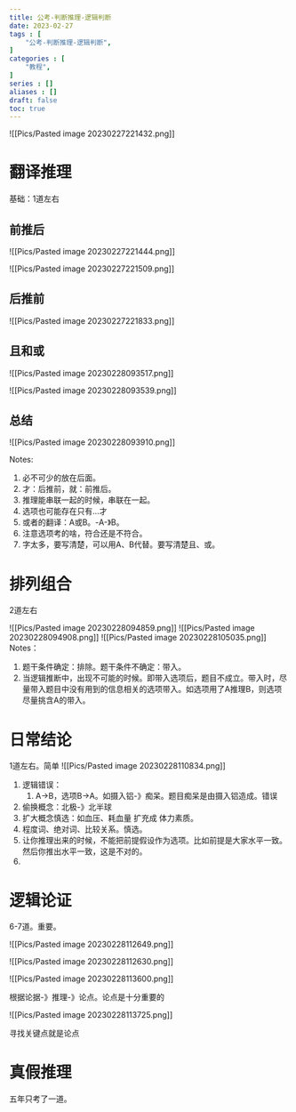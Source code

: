 ```yaml
---
title: 公考-判断推理-逻辑判断
date: 2023-02-27
tags : [
	"公考-判断推理-逻辑判断",
]
categories : [
	"教程",
]
series : []
aliases : []
draft: false
toc: true
---
```

![[Pics/Pasted image 20230227221432.png]]

# 翻译推理
基础：1道左右

## 前推后
![[Pics/Pasted image 20230227221444.png]]

![[Pics/Pasted image 20230227221509.png]]

## 后推前
![[Pics/Pasted image 20230227221833.png]]

## 且和或

![[Pics/Pasted image 20230228093517.png]]

![[Pics/Pasted image 20230228093539.png]]


## 总结

![[Pics/Pasted image 20230228093910.png]]

Notes:
1. 必不可少的放在后面。
2. 才：后推前，就：前推后。 
3. 推理能串联一起的时候，串联在一起。
4. 选项也可能存在只有...才
5. 或者的翻译：A或B。-A-》B。
7. 注意选项考的啥，符合还是不符合。
8. 字太多，要写清楚，可以用A、B代替。要写清楚且、或。

# 排列组合
2道左右

![[Pics/Pasted image 20230228094859.png]]
![[Pics/Pasted image 20230228094908.png]]
![[Pics/Pasted image 20230228105035.png]]
Notes：
1. 题干条件确定：排除。题干条件不确定：带入。
2. 当逻辑推断中，出现不可能的时候。即带入选项后，题目不成立。带入时，尽量带入题目中没有用到的信息相关的选项带入。如选项用了A推理B，则选项尽量挑含A的带入。

# 日常结论
1道左右。简单
![[Pics/Pasted image 20230228110834.png]]

1. 逻辑错误：
	1. A->B，选项B->A。如摄入铝-》痴呆。题目痴呆是由摄入铝造成。错误
2. 偷换概念：北极-》北半球
3. 扩大概念慎选：如血压、耗血量 扩充成 体力素质。
4. 程度词、绝对词、比较关系。慎选。 
5. 让你推理出来的时候，不能把前提假设作为选项。比如前提是大家水平一致。然后你推出水平一致，这是不对的。
6. 

# 逻辑论证
6-7道。重要。

![[Pics/Pasted image 20230228112649.png]]

![[Pics/Pasted image 20230228112630.png]]


![[Pics/Pasted image 20230228113600.png]]


根据论据-》推理-》论点。论点是十分重要的


![[Pics/Pasted image 20230228113725.png]]

寻找关键点就是论点


# 真假推理
五年只考了一道。